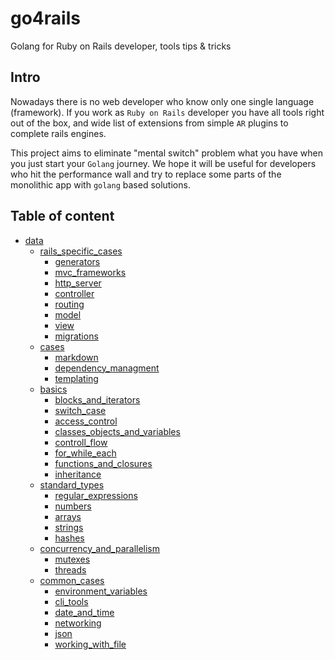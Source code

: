 # go4rails

Golang for Ruby on Rails developer, tools tips &amp; tricks

## Intro

Nowadays there is no web developer who know only one single language (framework). If you work as `Ruby
on Rails` developer you have all tools right out of the box, and wide list of extensions
from simple `AR` plugins to complete rails engines.

This project aims to eliminate "mental switch" problem what you have when you just start
your `Golang` journey. We hope it will be useful for developers who hit the performance
wall and try to replace some parts of the monolithic app with `golang` based solutions.

## Table of content

- [data](data)
  - [rails_specific_cases](data/rails_specific_cases)
    - [generators](data/rails_specific_cases/generators)
    - [mvc_frameworks](data/rails_specific_cases/mvc_frameworks)
    - [http_server](data/rails_specific_cases/http_server)
    - [controller](data/rails_specific_cases/controller)
    - [routing](data/rails_specific_cases/routing)
    - [model](data/rails_specific_cases/model)
    - [view](data/rails_specific_cases/view)
    - [migrations](data/rails_specific_cases/migrations)
  - [cases](data/cases)
    - [markdown](data/cases/markdown)
    - [dependency_managment](data/cases/dependency_managment)
    - [templating](data/cases/templating)
  - [basics](data/basics)
    - [blocks_and_iterators](data/basics/blocks_and_iterators)
    - [switch_case](data/basics/switch_case)
    - [access_control](data/basics/access_control)
    - [classes_objects_and_variables](data/basics/classes_objects_and_variables)
    - [controll_flow](data/basics/controll_flow)
    - [for_while_each](data/basics/for_while_each)
    - [functions_and_closures](data/basics/functions_and_closures)
    - [inheritance](data/basics/inheritance)
  - [standard_types](data/standard_types)
    - [regular_expressions](data/standard_types/regular_expressions)
    - [numbers](data/standard_types/numbers)
    - [arrays](data/standard_types/arrays)
    - [strings](data/standard_types/strings)
    - [hashes](data/standard_types/hashes)
  - [concurrency_and_parallelism](data/concurrency_and_parallelism)
    - [mutexes](data/concurrency_and_parallelism/mutexes)
    - [threads](data/concurrency_and_parallelism/threads)
  - [common_cases](data/common_cases)
    - [environment_variables](data/common_cases/environment_variables)
    - [cli_tools](data/common_cases/cli_tools)
    - [date_and_time](data/common_cases/date_and_time)
    - [networking](data/common_cases/networking)
    - [json](data/common_cases/json)
    - [working_with_file](data/common_cases/working_with_file)

